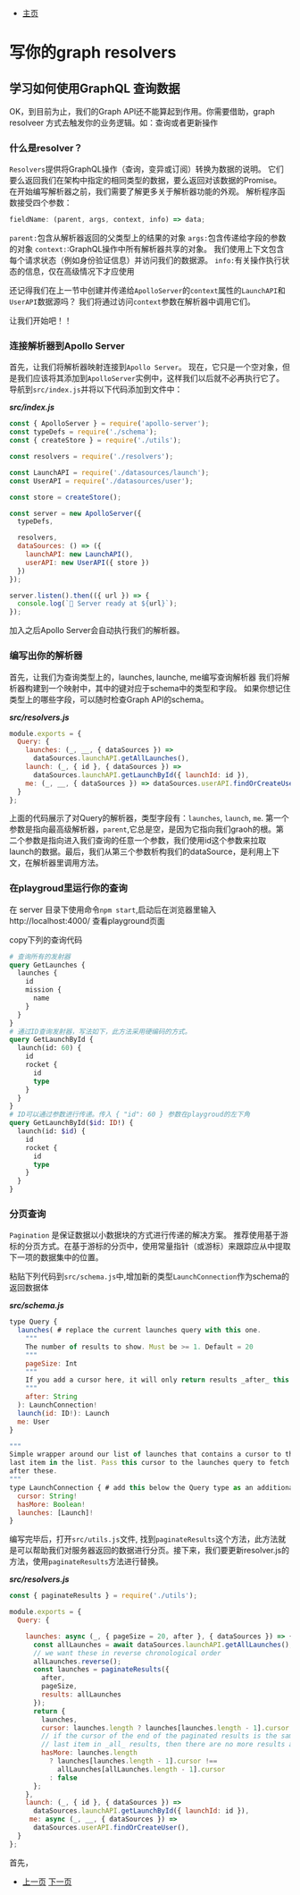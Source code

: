 - [主页](../README.md)

# 写你的graph resolvers
## 学习如何使用GraphQL 查询数据


OK，到目前为止，我们的Graph API还不能算起到作用。你需要借助，graph resolveer 方式去触发你的业务逻辑。如：查询或者更新操作

### 什么是resolver？
`Resolvers`提供将GraphQL操作（查询，变异或订阅）转换为数据的说明。 它们要么返回我们在架构中指定的相同类型的数据，要么返回对该数据的Promise。
在开始编写解析器之前，我们需要了解更多关于解析器功能的外观。 解析程序函数接受四个参数：

```javascript
fieldName: (parent, args, context, info) => data;
```
`parent:`包含从解析器返回的父类型上的结果的对象
`args:`包含传递给字段的参数的对象
`context:`:GraphQL操作中所有解析器共享的对象。 我们使用上下文包含每个请求状态（例如身份验证信息）并访问我们的数据源。
`info:`有关操作执行状态的信息，仅在高级情况下才应使用

还记得我们在上一节中创建并传递给`ApolloServer`的`context`属性的`LaunchAPI`和`UserAPI`数据源吗？ 我们将通过访问`context`参数在解析器中调用它们。

让我们开始吧！！

### 连接解析器到Apollo Server

首先，让我们将解析器映射连接到`Apollo Server`。 现在，它只是一个空对象，但是我们应该将其添加到`ApolloServer`实例中，这样我们以后就不必再执行它了。 导航到`src/index.js`并将以下代码添加到文件中：

***src/index.js***

```javascript
const { ApolloServer } = require('apollo-server');
const typeDefs = require('./schema');
const { createStore } = require('./utils');

const resolvers = require('./resolvers');

const LaunchAPI = require('./datasources/launch');
const UserAPI = require('./datasources/user');

const store = createStore();

const server = new ApolloServer({
  typeDefs,

  resolvers,
  dataSources: () => ({
    launchAPI: new LaunchAPI(),
    userAPI: new UserAPI({ store })
  })
});

server.listen().then(({ url }) => {
  console.log(`🚀 Server ready at ${url}`);
});
```
加入之后Apollo Server会自动执行我们的解析器。

### 编写出你的解析器

首先，让我们为查询类型上的，launches, launche, me编写查询解析器
我们将解析器构建到一个映射中，其中的键对应于schema中的类型和字段。 如果你想记住类型上的哪些字段，可以随时检查Graph API的schema。

***src/resolvers.js***
```javascript
module.exports = {
  Query: {
    launches: (_, __, { dataSources }) =>
      dataSources.launchAPI.getAllLaunches(),
    launch: (_, { id }, { dataSources }) =>
      dataSources.launchAPI.getLaunchById({ launchId: id }),
    me: (_, __, { dataSources }) => dataSources.userAPI.findOrCreateUser()
  }
};
```

上面的代码展示了对Query的解析器，类型字段有：`launches`, `launch`, `me`. 第一个参数是指向最高级解析器，`parent`,它总是空，是因为它指向我们graoh的根。第二个参数是指向进入我们查询的任意一个参数，我们使用id这个参数来拉取launch的数据。最后，我们从第三个参数析构我们的dataSource，是利用上下文，在解析器里调用方法。


### 在playgroud里运行你的查询

在 server 目录下使用命令`npm start`,启动后在浏览器里输入 http://localhost:4000/ 查看playground页面

copy下列的查询代码

```GraphQL
# 查询所有的发射器
query GetLaunches {
  launches {
    id
    mission {
      name
    }
  }
}
# 通过ID查询发射器，写法如下，此方法采用硬编码的方式。
query GetLaunchById {
  launch(id: 60) {
    id
    rocket {
      id
      type
    }
  }
}
# ID可以通过参数进行传递。传入 { "id": 60 } 参数在playgroud的左下角
query GetLaunchById($id: ID!) {
  launch(id: $id) {
    id
    rocket {
      id
      type
    }
  }
}

```

### 分页查询

`Pagination` 是保证数据以小数据块的方式进行传递的解决方案。
推荐使用基于游标的分页方式。在基于游标的分页中，使用常量指针（或游标）来跟踪应从中提取下一项的数据集中的位置。

粘贴下列代码到`src/schema.js`中,增加新的类型`LaunchConnection`作为schema的返回数据体

***src/schema.js***

```javascript
type Query {
  launches( # replace the current launches query with this one.
    """
    The number of results to show. Must be >= 1. Default = 20
    """
    pageSize: Int
    """
    If you add a cursor here, it will only return results _after_ this cursor
    """
    after: String
  ): LaunchConnection!
  launch(id: ID!): Launch
  me: User
}

"""
Simple wrapper around our list of launches that contains a cursor to the
last item in the list. Pass this cursor to the launches query to fetch results
after these.
"""
type LaunchConnection { # add this below the Query type as an additional type.
  cursor: String!
  hasMore: Boolean!
  launches: [Launch]!
}
```

编写完毕后，打开`src/utils.js`文件, 找到`paginateResults`这个方法，此方法就是可以帮助我们对服务器返回的数据进行分页。接下来，我们要更新resolver.js的方法，使用`paginateResults`方法进行替换。

***src/resolvers.js***
```javascript
const { paginateResults } = require('./utils');

module.exports = {
  Query: {

    launches: async (_, { pageSize = 20, after }, { dataSources }) => {
      const allLaunches = await dataSources.launchAPI.getAllLaunches();
      // we want these in reverse chronological order
      allLaunches.reverse();
      const launches = paginateResults({
        after,
        pageSize,
        results: allLaunches
      });
      return {
        launches,
        cursor: launches.length ? launches[launches.length - 1].cursor : null,
        // if the cursor of the end of the paginated results is the same as the
        // last item in _all_ results, then there are no more results after this
        hasMore: launches.length
          ? launches[launches.length - 1].cursor !==
            allLaunches[allLaunches.length - 1].cursor
          : false
      };
    },
    launch: (_, { id }, { dataSources }) =>
      dataSources.launchAPI.getLaunchById({ launchId: id }),
     me: async (_, __, { dataSources }) =>
      dataSources.userAPI.findOrCreateUser(),
  }
};
```



首先，

- [上一页](./hook_up_datasource.md)   [下一页](./graph_resolvers.md)
